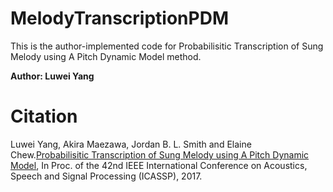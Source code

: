 # MelodyTranscriptionPDM
This is the author-implemented code for Probabilisitic Transcription of Sung Melody using A Pitch Dynamic Model method.

**Author: Luwei Yang**

# Citation
Luwei Yang, Akira Maezawa, Jordan B. L. Smith and Elaine Chew.[Probabilisitic Transcription of Sung Melody using A Pitch Dynamic Model](http://ieeexplore.ieee.org/abstract/document/7952166/), In Proc. of the 42nd IEEE International Conference on Acoustics, Speech and Signal Processing (ICASSP), 2017.